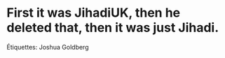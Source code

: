 # First it was JihadiUK, then he deleted that, then it was just Jihadi.

Étiquettes: Joshua Goldberg